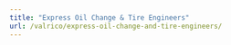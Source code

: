 ```yaml
---
title: "Express Oil Change & Tire Engineers"
url: /valrico/express-oil-change-and-tire-engineers/
---
```

